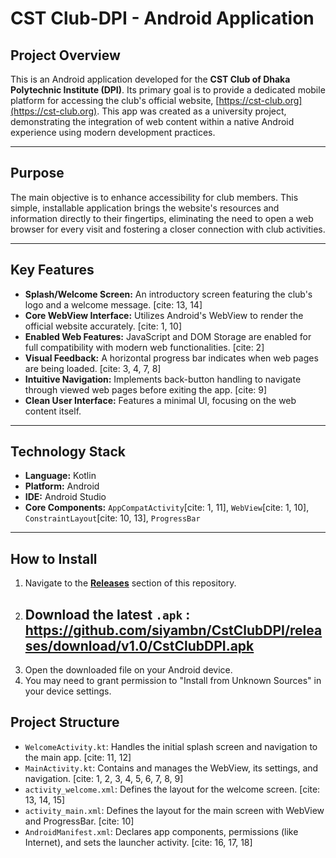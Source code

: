 # CST Club-DPI - Android Application

## Project Overview

This is an Android application developed for the **CST Club of Dhaka Polytechnic Institute (DPI)**. Its primary goal is to provide a dedicated mobile platform for accessing the club's official website, [https://cst-club.org](https://cst-club.org). This app was created as a university project, demonstrating the integration of web content within a native Android experience using modern development practices.

---

## Purpose

The main objective is to enhance accessibility for club members. This simple, installable application brings the website's resources and information directly to their fingertips, eliminating the need to open a web browser for every visit and fostering a closer connection with club activities.

---

## Key Features

* **Splash/Welcome Screen:** An introductory screen featuring the club's logo and a welcome message. [cite: 13, 14]
* **Core WebView Interface:** Utilizes Android's WebView to render the official website accurately. [cite: 1, 10]
* **Enabled Web Features:** JavaScript and DOM Storage are enabled for full compatibility with modern web functionalities. [cite: 2]
* **Visual Feedback:** A horizontal progress bar indicates when web pages are being loaded. [cite: 3, 4, 7, 8]
* **Intuitive Navigation:** Implements back-button handling to navigate through viewed web pages before exiting the app. [cite: 9]
* **Clean User Interface:** Features a minimal UI, focusing on the web content itself.

---

## Technology Stack

* **Language:** Kotlin
* **Platform:** Android
* **IDE:** Android Studio
* **Core Components:** `AppCompatActivity`[cite: 1, 11], `WebView`[cite: 1, 10], `ConstraintLayout`[cite: 10, 13], `ProgressBar`

---

## How to Install

1.  Navigate to the [**Releases**](https://github.com/siyambn/CstClubDPI/releases) section of this repository.
2.  ## Download the latest `.apk` : https://github.com/siyambn/CstClubDPI/releases/download/v1.0/CstClubDPI.apk
3.  Open the downloaded file on your Android device.
4.  You may need to grant permission to "Install from Unknown Sources" in your device settings.
## Project Structure

* `WelcomeActivity.kt`: Handles the initial splash screen and navigation to the main app. [cite: 11, 12]
* `MainActivity.kt`: Contains and manages the WebView, its settings, and navigation. [cite: 1, 2, 3, 4, 5, 6, 7, 8, 9]
* `activity_welcome.xml`: Defines the layout for the welcome screen. [cite: 13, 14, 15]
* `activity_main.xml`: Defines the layout for the main screen with WebView and ProgressBar. [cite: 10]
* `AndroidManifest.xml`: Declares app components, permissions (like Internet), and sets the launcher activity. [cite: 16, 17, 18]
